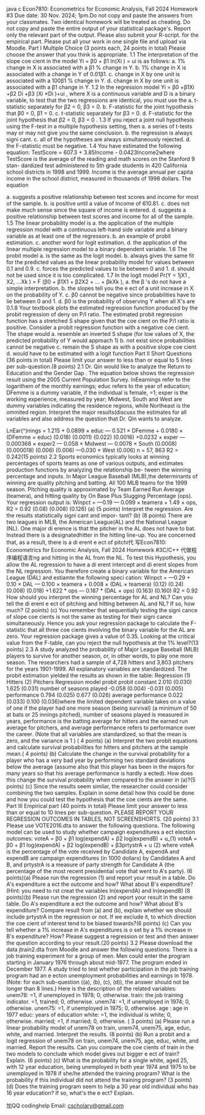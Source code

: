 java c Econ7810: Econometrics for Economic Analysis, Fall 2024 Homework #3 Due date: 30 Nov. 2024; 1pm.Do not copy and paste the answers from your classmates. Two identical homework will be treated as cheating. Do not copy and paste the entire output of your statistical package's. Report only the relevant part of the output. Please also submit your R-script. for the empirical part. Please put all your work in one single file and upload via Moodle. Part I Multiple Choice (3 points each, 24 points in total) Please choose the answer that you think is appropriate. 1.1 The interpretation of the slope coe cient in the model Yi = β0 + β1 ln(Xi ) = ui is as follows: a. 1% change in X is associated with a β1 % change in Y. b. 1% change in X is associated with a change in Y of 0.01β1. c. change in X by one unit is associated with a 100β1 % change in Y. d. change in X by one unit is associated with a β1 change in Y. 1.2 In the regression model Yi = β0 +β1Xi +β2 Di +β3 (Xi ×Di )+ui , where X is a continuous variable and D is a binary variable, to test that the two regressions are identical, you must use the a. t-statistic separately for β2 = 0, β3 = 0. b. F-statistic for the joint hypothesis that β0 = 0, β1 = 0. c. t-statistic separately for β3 = 0. d. F-statistic for the joint hypothesis that β2 = 0, β3 = 0 . 1.3 If you reject a joint null hypothesis using the F-test in a multiple hypothesis setting, then a. a series of t-tests may or may not give you the same conclusion. b. the regression is always signi cant. c. all of the hypotheses are always simultaneously rejected. d. the F-statistic must be negative. 1.4 You have estimated the following equation: TestScore = 607.3 + 3.85Income - 0.0423Income2where TestScore is the average of the reading and math scores on the Stanford 9 stan- dardized test administered to 5th grade students in 420 California school districts in 1998 and 1999. Income is the average annual per capita income in the school district, measured in thousands of 1998 dollars. The equation

a. suggests a positive relationship between test scores and income for most of the sample. b. is positive until a value of Income of 610.81. c. does not make much sense since the square of income is entered. d. suggests a positive relationship between test scores and income for all of the sample. 1.5 The linear probability model is a. the application of the multiple regression model with a continuous left-hand side variable and a binary variable as at least one of the regressors. b. an example of probit estimation. c. another word for logit estimation. d. the application of the linear multiple regression model to a binary dependent variable. 1.6 The probit model a. is the same as the logit model. b. always gives the same fit for the predicted values as the linear probability model for values between 0.1 and 0.9. c. forces the predicted values to lie between 0 and 1. d. should not be used since it is too complicated. 1.7 In the logit model Pr(Y = 1jX1 , X2, ...Xk ) = F (β0 + β1X1 + β2X2 + ... + βkXk ), a. the β 's do not have a simple interpretation. b. the slopes tell you the e ect of a unit increase in X on the probability of Y. c. β0 cannot be negative since probabilities have to lie between 0 and 1. d. β0 is the probability of observing Y when all X's are 0.1.8 Your textbook plots the estimated regression function produced by the probit regression of deny on P/I ratio. The estimated probit regression function has a stretched S shape given that the coe cient on the P/I ratio is positive. Consider a probit regression function with a negative coe cient. The shape would a. resemble an inverted S shape (for low values of X, the predicted probability of Y would approach 1) b. not exist since probabilities cannot be negative c. remain the S shape as with a positive slope coe cient d. would have to be estimated with a logit function Part II Short Questions (36 points in total) Please limit your answer to less than or equal to 5 lines per sub-question.(8 points) 2.1 Dr. Qin would like to analyze the Return to Education and the Gender Gap . The equation below shows the regression result using the 2005 Current Population Survey. lnEearnings refer to the logarithem of the monthly earnings; educ refers to the year of education; DFemme is a dummy variable, if the individual is female, =1; exper is the working experience, measured by year; Midwest, South and West are dummy variables indicating the residence regions, while Northeast is the ommited region. Interpret the major results(discuss the estimates for all variables and also address the question that Dr. Qin wants to analyze.

LnEar(^)nings = 1.215 + 0.0899 × educ — 0.521 × DFemme + 0.0180 × (DFemme × educ) (0.018) (0.0011) (0.022) (0.0016) +0.0232 × exper — 0.000368 × exper2 — 0.058 × Midwest — 0.0078 × South (0.0008) (0.000018) (0.006) (0.006) —0.030 × West (0.006)
n = 57, 863 R2 = 0.242(15 points) 2.2 Sports economics typically looks at winning percentages of sports teams as one of various outputs, and estimates production functions by analyzing the relationship be- tween the winning percentage and inputs. In Major League Baseball (MLB),the determinants of winning are quality pitching and batting. All 100 MLB teams for the 1999 season. Pitching quality is approximated by Team Earned Run Average (teamera), and hitting quality by On Base Plus Slugging Percentage (ops). Your regression output is: Winpct = —0.19 — 0.099 × teamera + 1.49 × ops, R2 = 0.92 (0.08) (0.008) (0.126) (a) (5 points) Interpret the regression. Are the results statistically signi cant and impor- tant? (b) (8 points) There are two leagues in MLB, the American League(AL) and the National League (NL). One major di erence is that the pitcher in the AL does not have to bat. Instead there is a designatedhitter in the hitting line-up. You are concerned that, as a result, there is a di erent e ect of pitchi代 写Econ7810: Econometrics for Economic Analysis, Fall 2024 Homework #3C/C++ 代做程序编程语言ng and hitting in the AL from the NL. To test this Hypothesis, you allow the AL regression to have a di erent intercept and di erent slopes from the NL regression. You therefore create a binary variable for the American League (DAL) and estiamte the following speci cation: Winpct = —0.29 + 0.10 × DAL — 0.100 × teamera + 0.008 × (DAL × teamera) (0.12) (0.24) (0.008) (0.018) +1.622 * ops — 0.187 * (DAL × ops) (0.163) (0.160) R2 = 0.92 How should you interpret the winning percentage for AL and NL? Can you tell the di erent e ect of pitching and hitting between AL and NL? If so, how much? (2 points) (c) You remember that sequentially testing the signi cance of slope coe cients is not the same as testing for their signi cance simultaneously. Hence you ask your regression package to calculate the F-statistic that all three coe cients involving the binary variable for the AL are zero. Your regression package gives a value of 0.35. Looking at the critical value from the F-table, can you reject the null hypothesis at the 1% level?(13 points) 2.3 A study analyzed the probability of Major League Baseball (MLB) players to survive for another season, or, in other words, to play one more season. The researchers had a sample of 4,728 hitters and 3,803 pitchers for the years 1901-1999. All explanatory variables are standardized. The probit estimation yielded the results as shown in the table: Regression (1) Hitters (2) Pitchers Regression model probit probit constant 2.010 (0.030) 1.625 (0.031) number of seasons played -0.058 (0.004) -0.031 (0.005) performance 0.794 (0.025) 0.677 (0.026) average performance 0.022 (0.033) 0.100 (0.036)where the limited dependent variable takes on a value of one if the player had one more season (being survival) (a minimum of 50 at bats or 25 innings pitched), number of seasons played is measured in years, performance is the batting average for hitters and the earned run average for pitchers, and average performance refers to performance over the career. (Note that all variables are standardized, so that the mean is zero, and the variance is 1 ) ( 4 points) (a) Interpret the two probit equations and calculate survival probabilities for hitters and pitchers at the sample mean.( 4 points) (b) Calculate the change in the survival probability for a player who has a very bad year by performing two standard deviations below the average (assume also that this player has been in the majors for many years so that his average performance is hardly a ected). How does this change the survival probability when compared to the answer in (a)?(5 points) (c) Since the results seem similar, the researcher could consider combining the two samples. Explain in some detail how this could be done and how you could test the hypothesis that the coe cients are the same. Part III Empirical part (40 points in total) Please limit your answer to less than or equal to 10 lines per sub-question. PLEASE REPORT YOUR REGRESSION OUTCOMES IN TABLES, NOT SCREENSHORTS. (20 points) 3.1 Please use VOTE2016.dta to answer the following questions. The following model can be used to study whether campaign expenditures a ect election outcomes: voteA = β0 + β1 log(expendA) + β2 log(expendB) + u_(1) voteA = β0 + β1 log(expendA) + β2 log(expendB) + β3prtystrA + u (2) where voteA is the percentage of the vote received by Candidate A, expendA and expendB are campaign expenditures (in 1000 dollars) by Candidates A and B, and prtystrA is a measure of party strength for Candidate A (the percentage of the most recent presidential vote that went to A's party). (6 points)(a) Please run the regression (1) and report your result in a table. Do A's expenditure a ect the outcome and how? What about B's expenditure? (Hint: you need to rst creat the variables ln(expendA) and ln(expendB) (8 points)(b) Please run the regression (2) and report your result in the same table. Do A's expenditure a ect the outcome and how? What about B's expenditure? Compare result from (a) and (b), explain whether we should include prtystrA in the regression or not. If we exclude it, to which direction the coe cient of interest tend to be biased towards?(6 points) (c) Can you tell whether a 1% increase in A's expenditures is o set by a 1% increase in B's expenditure? How? Please suggest a regression or test and then answer the question according to your result.(20 points) 3.2 Please download the data jtrain2.dta from Moodle and answer the following questions. There is a job training experiment for a group of men. Men could enter the program starting in January 1976 through about mid-1977. The program ended in December 1977. A study tried to test whether participation in the job training program had an e ecton unemployment probabilities and earnings in 1978. (Note: for each sub-question ((a), (b), (c), (d)), the answer should not be longer than 8 lines.) Here is the description of the related variables: unem78: =1, if unemployed in 1978; 0, otherwise. train: the job training indicator. =1, trained; 0, otherwise. unem74: =1, if unemployed in 1974; 0, otherwise. unem75: =1, if unemployed in 1975; 0, otherwise. age : age in 1977 educ: years of education white: =1, the individual is white; 0, otherwise. married; =1, if married; 0, otherwise. ( 3 points) (a) Please run a linear probability model of unem78 on train, unem74, unem75, age, educ, white, and married. Interpret the results. (8 points) (b) Run a probit and a logit regression of unem78 on train, unem74, unem75, age, educ, white, and married. Report the results. Can you compare the coe cients of train in the two models to conclude which model gives out bigger e ect of train? Explain. (6 points) (c) What is the probability for a single white, aged 25, with 12 year education, being unemployed in both year 1974 and 1975 to be unemployed in 1978 if she/he attended the training program? What is the probability if this individual did not attend the training program? (3 points) (d) Does the training program seem to help a 30 year old individual who has 16 year education? If so, what's the e ect? Explain.

   加QQ codinghelp Email: cscholary@gmail.com
